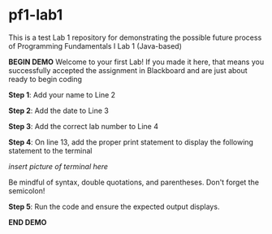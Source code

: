# pf1-lab1
This is a test Lab 1 repository for demonstrating the possible future process of Programming Fundamentals I Lab 1 (Java-based)

**BEGIN DEMO**
Welcome to your first Lab! If you made it here, that means you successfully accepted the assignment in Blackboard and are just about ready to begin coding

**Step 1**: Add your name to Line 2

**Step 2**: Add the date to Line 3

**Step 3**: Add the correct lab number to Line 4

**Step 4**: On line 13, add the proper print statement to display the following statement to the terminal 

*insert picture of terminal here*

Be mindful of syntax, double quotations, and parentheses. Don't forget the semicolon!

**Step 5**: Run the code and ensure the expected output displays. 

**END DEMO**